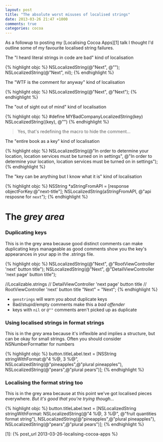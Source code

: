 ```yaml
---
layout: post
title: "The absolute worst misuses of localised strings"
date: 2013-03-26 21:47 +1000
comments: true
categories: cocoa
---
```


As a followup to posting my [Localising Cocoa Apps][1] talk I thought I'd outline some of my favourite localised string failures.

The "I heard literal strings in code are bad" kind of localisation

{% highlight objc %}
NSLocalizedString(@"Next", @"");
NSLocalizedString(@"Next", nil);
{% endhighlight %}

The "WTF is the comment for anyway" kind of localisation

{% highlight objc %}
NSLocalizedString(@"Next", @"Next");
{% endhighlight %}

The "out of sight out of mind" kind of localisation

{% highlight objc %}
#define MYBadCompanyLocalizedString(key) NSLocalizedString((key), @"")
{% endhighlight %}

> Yes, that's redefining the macro to hide the comment... 

The "entire book as a key" kind of localisation

{% highlight objc %}
NSLocalizedString(@"In order to determine your location, location services must be turned on in settings", @"In order to determine your location, location services must be turned on in settings");
{% endhighlight %}

The "key can be anything but I know what it is"  kind of localisation

{% highlight objc %}
NSString *aStringFromAPI = [response objectForKey:@"next-title"];
NSLocalizedString(aStringFromAPI, @"api resposne for `next`");
{% endhighlight %}

# The _grey area_

### Duplicating keys

This is in the grey area because good distinct comments can make duplicating keys manageable as good comments show you the key's appearances in your app in the .strings file.

{% highlight objc %}
NSLocalizedString(@"Next", @"RootViewController 'next' button title");
NSLocalizedString(@"Next", @"DetailViewController 'next page' button title");

//Localizable.strings
// DetailViewController 'next page' button title
// RootViewController 'next' button title
"Next" = "Next";
{% endhighlight %}

 * `genstrings` will warn you about duplicate keys
 * Bad/stupid/empty comments make this a *bad offender*
 * keys with `nil` or `@""` comments aren't picked up as duplicate


### Using localised strings in format strings

This is in the _grey_ area because it's inflexible and implies a structure, but can be okay for small strings. Often you should consider NSNumberFormatter for numbers

{% highlight objc %}
button.titleLabel.text = [NSString stringWithFormat:@"4 %@, 3 %@", 
                          NSLocalizedString(@"pineapples",@"plural pineapples"),
                          NSLocalizedString(@"pears",@"plural pears")];
{% endhighlight %}

### Localising the format string too

This is in the grey area because at this point we've got localised pieces everywhere. _But it's good that you're trying though..._

{% highlight objc %}
button.titleLabel.text = [NSLocalizedString stringWithFormat:
                          NSLocalizedString(@"4 %@, 3 %@", @"fruit quantities format string"),
                          NSLocalizedString(@"pineapples",@"plural pineapples"),
                          NSLocalizedString(@"pears",@"plural pears")];
{% endhighlight %}

[1]: {% post_url 2013-03-26-localising-cocoa-apps %}
